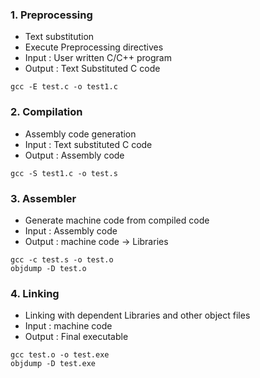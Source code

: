 ### 1. Preprocessing 
- Text substitution  
- Execute Preprocessing directives  
- Input : User written C/C++ program  
- Output : Text Substituted C code  
```
gcc -E test.c -o test1.c
```

### 2. Compilation 
- Assembly code generation  
- Input : Text substituted C code  
- Output : Assembly code  
```
gcc -S test1.c -o test.s
```

### 3. Assembler
- Generate machine code from compiled code
- Input : Assembly code
- Output : machine code   -> Libraries
```
gcc -c test.s -o test.o
objdump -D test.o
```

### 4. Linking
- Linking with dependent Libraries and other object files  
- Input : machine code  
- Output : Final executable  
```
gcc test.o -o test.exe
objdump -D test.exe
```